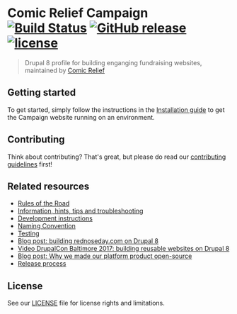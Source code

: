 # Comic Relief Campaign [![Build Status][travis-status]][travis-url] [![GitHub release][github-release]][github-release-url] [![license][license]][license-url]
> Drupal 8 profile for building enganging fundraising websites, maintained by [Comic Relief](https://www.comicrelief.com)

## Getting started

To get started, simply follow the instructions in the [Installation guide](docs/install.md) to get the Campaign website running on an environment.

## Contributing

Think about contributing? That's great, but please do read our [contributing guidelines](CONTRIBUTING.md) first!

## Related resources

* [Rules of the Road](docs/rules_of_the_road.md)
* [Information, hints, tips and troubleshooting](docs/troubleshooting.md)
* [Development instructions](docs/development.md)
* [Naming Convention](docs/naming-convention.md)
* [Testing](docs/testing.md)
* [Blog post: building rednoseday.com on Drupal 8](https://technology.comicrelief.com/2016/12/21/building-rednoseday-com-on-drupal-8/)
* [Video DrupalCon Baltimore 2017: building reusable websites on Drupal 8](https://technology.comicrelief.com/2017/05/12/drupalcon-baltimore-talk-slides/)
* [Blog post: Why we made our platform product open-source](https://technology.comicrelief.com/2017/07/07/why-we-made-our-platform-product-open-source/)
* [Release process](docs/release.md)

## License

See our [LICENSE](LICENSE.md) file for license rights and limitations.

[travis-status]: https://travis-ci.org/comicrelief/campaign.svg?branch=develop
[travis-url]: https://travis-ci.org/comicrelief/campaign
[github-release]: https://img.shields.io/github/release/comicrelief/campaign.svg?style=flat-square
[github-release-url]: https://github.com/comicrelief/campaign/releases
[license]: https://img.shields.io/github/license/comicrelief/campaign.svg?style=flat-square
[license-url]: https://github.com/comicrelief/campaign/blob/develop/LICENSE.md
